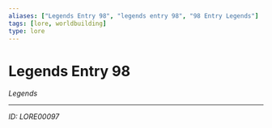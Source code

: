 ```yaml
---
aliases: ["Legends Entry 98", "legends entry 98", "98 Entry Legends"]
tags: [lore, worldbuilding]
type: lore
---
```


# Legends Entry 98

*Legends*

---
*ID: LORE00097*